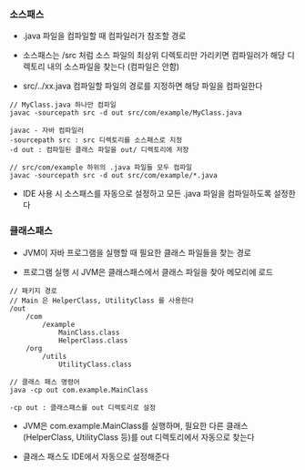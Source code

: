 ### 소스패스

* .java 파일을 컴파일할 때 컴파일러가 참조할 경로

* 소스패스는 /src 처럼 소스 파일의 최상위 디렉토리만 가리키면 컴파일러가 해당 디렉토리 내의 소스파일을 찾는다 (컴파일은 안함)

* src/../xx.java 컴파일할 파일의 경로를 지정하면 해당 파일을 컴파일한다

```
// MyClass.java 하나만 컴파일
javac -sourcepath src -d out src/com/example/MyClass.java

javac - 자바 컴파일러
-sourcepath src : src 디렉토리를 소스패스로 지정
-d out : 컴파일된 클래스 파일을 out/ 디렉토리에 저장
```
```
// src/com/example 하위의 .java 파일들 모두 컴파일
javac -sourcepath src -d out src/com/example/*.java
```

* IDE 사용 시 소스패스를 자동으로 설정하고 모든 .java 파일을 컴파일하도록 설정한다

### 클래스패스

* JVM이 자바 프로그램을 실행할 때 필요한 클래스 파일들을 찾는 경로

* 프로그램 실행 시 JVM은 클래스패스에서 클래스 파일을 찾아 메모리에 로드

```
// 패키지 경로
// Main 은 HelperClass, UtilityClass 를 사용한다
/out
    /com
        /example
            MainClass.class
            HelperClass.class
    /org
        /utils
            UtilityClass.class

// 클래스 패스 명령어
java -cp out com.example.MainClass

-cp out : 클래스패스를 out 디렉토리로 설정
```

*  JVM은 com.example.MainClass를 실행하며, 필요한 다른 클래스 (HelperClass, UtilityClass 등)를 out 디렉토리에서 자동으로 찾는다

* 클래스 패스도 IDE에서 자동으로 설정해준다
